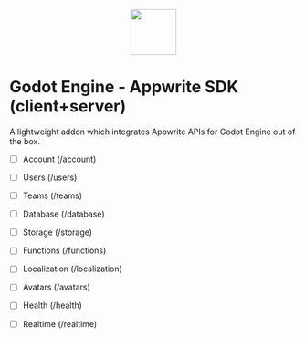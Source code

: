 <p align="center"><img src="addons/appwrite/icon.svg" width="80px"/></p>

# Godot Engine - Appwrite SDK (client+server)
A lightweight addon which integrates Appwrite APIs for Godot Engine out of the box.  

- [ ] Account (/account)  
- [ ] Users (/users)
- [ ] Teams (/teams)
- [ ] Database (/database)  
- [ ] Storage (/storage)  
- [ ] Functions (/functions)
- [ ] Localization (/localization)
- [ ] Avatars (/avatars)
- [ ] Health (/health)
- [ ] Realtime (/realtime)

